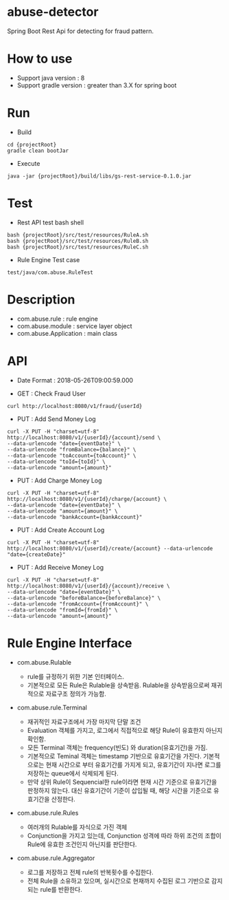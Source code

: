 abuse-detector
========

Spring Boot Rest Api for detecting for fraud pattern.

How to use
========
 - Support java version : 8
 - Support gradle version : greater than 3.X for spring boot

Run
========
- Build
```
cd {projectRoot}
gradle clean bootJar
```
- Execute 
```
java -jar {projectRoot}/build/libs/gs-rest-service-0.1.0.jar 
```
    
Test
========
- Rest API test bash shell    
```
bash {projectRoot}/src/test/resources/RuleA.sh
bash {projectRoot}/src/test/resources/RuleB.sh
bash {projectRoot}/src/test/resources/RuleC.sh
```
- Rule Engine Test case
```
test/java/com.abuse.RuleTest
```

Description
========
 - com.abuse.rule : rule engine
 - com.abuse.module : service layer object
 - com.abuse.Application : main class
 
API
========
- Date Format : 2018-05-26T09:00:59.000
 
- GET : Check Fraud User
```
curl http://localhost:8080/v1/fraud/{userId}
```
- PUT : Add Send Money Log
```
curl -X PUT -H "charset=utf-8" http://localhost:8080/v1/{userId}/{account}/send \
--data-urlencode "date={eventDate}" \
--data-urlencode "fromBalance={balance}" \
--data-urlencode "toAccount={toAccount}" \
--data-urlencode "toId={toId}" \
--data-urlencode "amount={amount}"
```
- PUT : Add Charge Money Log
```
curl -X PUT -H "charset=utf-8" http://localhost:8080/v1/{userId}/charge/{account} \
--data-urlencode "date={eventDate}" \
--data-urlencode "amount={amount}" \
--data-urlencode "bankAccount={bankAccount}"

```
- PUT : Add Create Account Log
```
curl -X PUT -H "charset=utf-8" http://localhost:8080/v1/{userId}/create/{account} --data-urlencode "date={createDate}"

```
- PUT : Add Receive Money Log
```
curl -X PUT -H "charset=utf-8" http://localhost:8080/v1/{userId}/{account}/receive \
--data-urlencode "date={eventDate}" \
--data-urlencode "beforeBalance={beforeBalance}" \
--data-urlencode "fromAccount={fromAccount}" \
--data-urlencode "fromId={fromId}" \
--data-urlencode "amount={amount}"
```

Rule Engine Interface
========

 - com.abuse.Rulable
   - rule를 규정하기 위한 기본 인터페이스. 
   - 기본적으로 모든 Rule은 Rulable을 상속받음. Rulable을 상속받음으로써 재귀적으로 자료구조 정의가 가능함.
      
 - com.abuse.rule.Terminal
   - 재귀적인 자료구조에서 가장 마지막 단말 조건
   - Evaluation 객체를 가지고, 로그에서 직접적으로 해당 Rule이 유효한지 아닌지 확인함.
   - 모든 Terminal 객체는 frequency(빈도) 와 duration(유효기간)을 가짐.
   - 기본적으로 Teminal 객체는 timestamp 기반으로 유효기간을 가진다. 기본적으로는 현재 시간으로 부터 유효기간를 가지게 되고, 유효기간이 지나면 로그를 저장하는 queue에서 삭제되게 된다.
   - 만약 상위 Rule이 Sequencial한 rule이라면 현재 시간 기준으로 유효기간을 판정하지 않는다. 대신 유효기간이 기준이 삽입될 때, 해당 시간을 기준으로 유효기간을 산정한다.
 
 - com.abuse.rule.Rules
   - 여러개의 Rulable를 자식으로 가진 객체
   - Conjunction을 가지고 있는데, Conjunction 성격에 따라 하위 조건의 조합이 Rule에 유효한 조건인지 아닌지를 판단한다. 
 
 - com.abuse.rule.Aggregator
   - 로그를 저장하고 전체 rule의 반복횟수를 수집한다.
   - 전체 Rule을 소유하고 있으며, 실시간으로 현재까지 수집된 로그 기반으로 감지되는 rule를 반환한다.